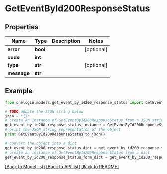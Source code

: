 # GetEventById200ResponseStatus


## Properties
Name | Type | Description | Notes
------------ | ------------- | ------------- | -------------
**error** | **bool** |  | [optional] 
**code** | **int** |  | 
**type** | **str** |  | [optional] 
**message** | **str** |  | 

## Example

```python
from onelogin.models.get_event_by_id200_response_status import GetEventById200ResponseStatus

# TODO update the JSON string below
json = "{}"
# create an instance of GetEventById200ResponseStatus from a JSON string
get_event_by_id200_response_status_instance = GetEventById200ResponseStatus.from_json(json)
# print the JSON string representation of the object
print GetEventById200ResponseStatus.to_json()

# convert the object into a dict
get_event_by_id200_response_status_dict = get_event_by_id200_response_status_instance.to_dict()
# create an instance of GetEventById200ResponseStatus from a dict
get_event_by_id200_response_status_form_dict = get_event_by_id200_response_status.from_dict(get_event_by_id200_response_status_dict)
```
[[Back to Model list]](../README.md#documentation-for-models) [[Back to API list]](../README.md#documentation-for-api-endpoints) [[Back to README]](../README.md)


